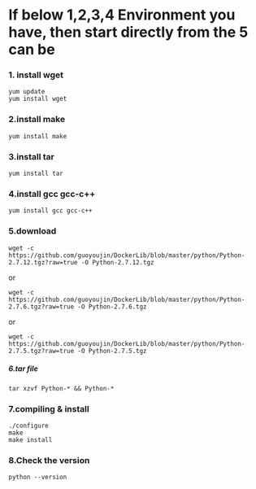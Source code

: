 # If below 1,2,3,4 Environment you have, then start directly from the 5 can be
### 1. install wget
```shell
yum update
yum install wget
```

### 2.install make
```shell
yum install make
```

### 3.install tar
```shell
yum install tar
```

### 4.install gcc gcc-c++
```shell
yum install gcc gcc-c++
```

### 5.download
```shell
wget -c https://github.com/guoyoujin/DockerLib/blob/master/python/Python-2.7.12.tgz?raw=true -O Python-2.7.12.tgz
```
or
```
wget -c https://github.com/guoyoujin/DockerLib/blob/master/python/Python-2.7.6.tgz?raw=true -O Python-2.7.6.tgz
```
or
```
wget -c https://github.com/guoyoujin/DockerLib/blob/master/python/Python-2.7.5.tgz?raw=true -O Python-2.7.5.tgz
```

##### 6.tar file
```shell
tar xzvf Python-* && Python-*
```

### 7.compiling & install
```shell
./configure
make
make install
```

### 8.Check the version
```
python --version
```